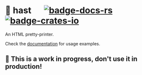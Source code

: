 # 🦀 hast &emsp; [![badge-docs-rs]][docs-rs] [![badge-crates-io]][crates-io]
An HTML pretty-printer.

Check the [documentation][docs-rs] for usage examples.

## 🚧 This is a work in progress, don't use it in production!

[badge-docs-rs]: https://img.shields.io/docsrs/hast
[badge-crates-io]: https://img.shields.io/crates/v/hast
[docs-rs]: https://docs.rs/hast
[crates-io]: https://crates.io/crates/hast

